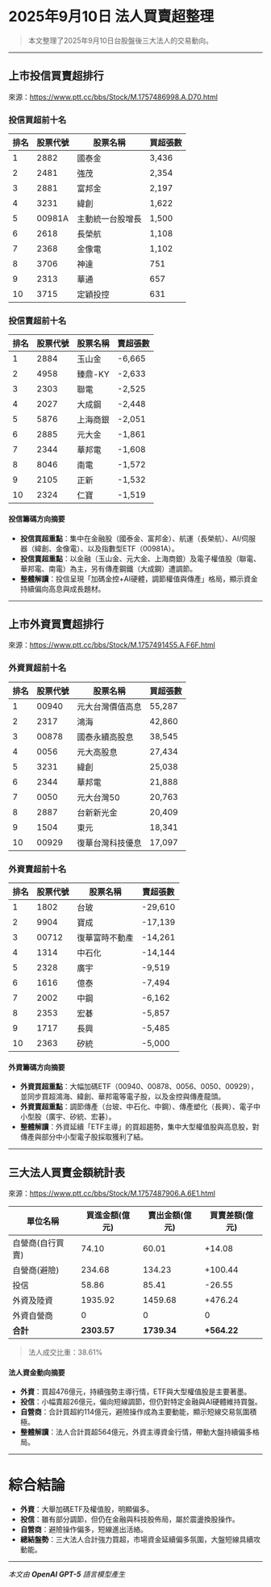 # 2025年9月10日 法人買賣超整理

>本文整理了2025年9月10日台股盤後三大法人的交易動向。

---

## 上市投信買賣超排行
來源：<https://www.ptt.cc/bbs/Stock/M.1757486998.A.D70.html>

### 投信買超前十名
| 排名 | 股票代號 | 股票名稱       | 買超張數 |
|------|----------|----------------|----------|
| 1    | 2882     | 國泰金         | 3,436    |
| 2    | 2481     | 強茂           | 2,354    |
| 3    | 2881     | 富邦金         | 2,197    |
| 4    | 3231     | 緯創           | 1,622    |
| 5    | 00981A   | 主動統一台股增長 | 1,500  |
| 6    | 2618     | 長榮航         | 1,108    |
| 7    | 2368     | 金像電         | 1,102    |
| 8    | 3706     | 神達           | 751      |
| 9    | 2313     | 華通           | 657      |
| 10   | 3715     | 定穎投控       | 631      |

### 投信賣超前十名
| 排名 | 股票代號 | 股票名稱   | 賣超張數 |
|------|----------|------------|----------|
| 1    | 2884     | 玉山金     | -6,665   |
| 2    | 4958     | 臻鼎-KY    | -2,633   |
| 3    | 2303     | 聯電       | -2,525   |
| 4    | 2027     | 大成鋼     | -2,448   |
| 5    | 5876     | 上海商銀   | -2,051   |
| 6    | 2885     | 元大金     | -1,861   |
| 7    | 2344     | 華邦電     | -1,608   |
| 8    | 8046     | 南電       | -1,572   |
| 9    | 2105     | 正新       | -1,532   |
| 10   | 2324     | 仁寶       | -1,519   |

#### 投信籌碼方向摘要
- **投信買超重點**：集中在金融股（國泰金、富邦金）、航運（長榮航）、AI/伺服器（緯創、金像電）、以及指數型ETF（00981A）。  
- **投信賣超重點**：以金融（玉山金、元大金、上海商銀）及電子權值股（聯電、華邦電、南電）為主，另有傳產鋼鐵（大成鋼）遭調節。  
- **整體解讀**：投信呈現「加碼金控+AI硬體，調節權值與傳產」格局，顯示資金持續偏向高息與成長題材。

---

## 上市外資買賣超排行
來源：<https://www.ptt.cc/bbs/Stock/M.1757491455.A.F6F.html>

### 外資買超前十名
| 排名 | 股票代號 | 股票名稱       | 買超張數 |
|------|----------|----------------|----------|
| 1    | 00940    | 元大台灣價值高息 | 55,287 |
| 2    | 2317     | 鴻海           | 42,860   |
| 3    | 00878    | 國泰永續高股息 | 38,545   |
| 4    | 0056     | 元大高股息     | 27,434   |
| 5    | 3231     | 緯創           | 25,038   |
| 6    | 2344     | 華邦電         | 21,888   |
| 7    | 0050     | 元大台灣50     | 20,763   |
| 8    | 2887     | 台新新光金     | 20,409   |
| 9    | 1504     | 東元           | 18,341   |
| 10   | 00929    | 復華台灣科技優息 | 17,097 |

### 外資賣超前十名
| 排名 | 股票代號 | 股票名稱   | 賣超張數 |
|------|----------|------------|----------|
| 1    | 1802     | 台玻       | -29,610  |
| 2    | 9904     | 寶成       | -17,139  |
| 3    | 00712    | 復華富時不動產 | -14,261 |
| 4    | 1314     | 中石化     | -14,144  |
| 5    | 2328     | 廣宇       | -9,519   |
| 6    | 1616     | 億泰       | -7,494   |
| 7    | 2002     | 中鋼       | -6,162   |
| 8    | 2353     | 宏碁       | -5,857   |
| 9    | 1717     | 長興       | -5,485   |
| 10   | 2363     | 矽統       | -5,000   |

#### 外資籌碼方向摘要
- **外資買超重點**：大幅加碼ETF（00940、00878、0056、0050、00929），並同步買超鴻海、緯創、華邦電等電子股，以及金控與傳產龍頭。  
- **外資賣超重點**：調節傳產（台玻、中石化、中鋼）、傳產塑化（長興）、電子中小型股（廣宇、矽統、宏碁）。  
- **整體解讀**：外資延續「ETF主導」的買超趨勢，集中大型權值股與高息股，對傳產與部分中小型電子股採取獲利了結。

---

## 三大法人買賣金額統計表
來源：<https://www.ptt.cc/bbs/Stock/M.1757487906.A.6E1.html>

| 單位名稱           | 買進金額(億元) | 賣出金額(億元) | 買賣差額(億元) |
|--------------------|----------------|----------------|----------------|
| 自營商(自行買賣)   | 74.10          | 60.01          | +14.08         |
| 自營商(避險)       | 234.68         | 134.23         | +100.44        |
| 投信               | 58.86          | 85.41          | -26.55         |
| 外資及陸資         | 1935.92        | 1459.68        | +476.24        |
| 外資自營商         | 0              | 0              | 0              |
| **合計**           | **2303.57**    | **1739.34**    | **+564.22**    |

> 法人成交比重：38.61%

#### 法人資金動向摘要
- **外資**：買超476億元，持續強勢主導行情，ETF與大型權值股是主要著墨。  
- **投信**：小幅賣超26億元，偏向短線調節，但仍對特定金融與AI硬體維持買盤。  
- **自營商**：合計買超約114億元，避險操作成為主要動能，顯示短線交易氛圍積極。  
- **整體解讀**：法人合計買超564億元，外資主導資金行情，帶動大盤持續偏多格局。

---

# 綜合結論
- **外資**：大舉加碼ETF及權值股，明顯偏多。  
- **投信**：雖有部分調節，但仍在金融與科技股佈局，屬於震盪換股操作。  
- **自營商**：避險操作偏多，短線進出活絡。  
- **總結盤勢**：三大法人合計強力買超，市場資金延續偏多氛圍，大盤短線具續攻動能。

---

*本文由 **OpenAI GPT-5** 語言模型產生*

